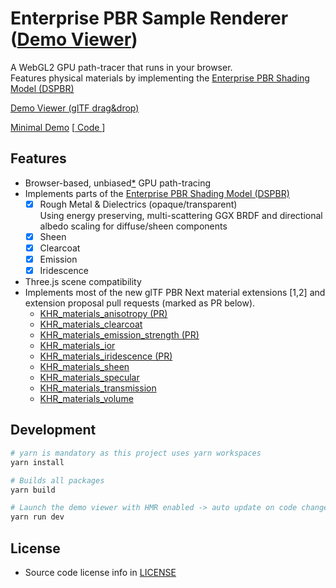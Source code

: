 # Enterprise PBR Sample Renderer ([Demo Viewer](https://dassaultsystemes-technology.github.io/dspbr-pt/demo/dev))
<!-- |  [Validation Report](https://dassaultsystemes-technology.github.io/dspbr-pt/report/)) -->

A WebGL2 GPU path-tracer that runs in your browser.<br>
Features physical materials by implementing the [Enterprise PBR Shading Model (DSPBR)](https://github.com/DassaultSystemes-Technology/EnterprisePBRShadingModel)

[Demo Viewer (glTF drag&drop)](https://dassaultsystemes-technology.github.io/dspbr-pt/demo/dist)

[Minimal Demo](https://dassaultsystemes-technology.github.io/dspbr-pt/demo/dist/simple.html) [[ Code ](https://dassaultsystemes-technology.github.io/dspbr-pt/demo/simple.js)]


## Features
* Browser-based, unbiased[*](#Notes) GPU path-tracing
* Implements parts of the [Enterprise PBR Shading Model (DSPBR)](https://github.com/DassaultSystemes-Technology/EnterprisePBRShadingModel)
  * [x] Rough Metal & Dielectrics (opaque/transparent)<br>
  Using energy preserving, multi-scattering GGX BRDF and directional albedo scaling for diffuse/sheen components
  * [x] Sheen
  * [x] Clearcoat
  * [x] Emission
  * [x] Iridescence
* Three.js scene compatibility
* Implements most of the new glTF PBR Next material extensions [1,2] and extension proposal pull requests (marked as PR below).
  * [KHR_materials_anisotropy (PR)](https://github.com/KhronosGroup/glTF/pull/2027)
  * [KHR_materials_clearcoat](https://github.com/KhronosGroup/glTF/blob/master/extensions/2.0/Khronos/KHR_materials_clearcoat/README.md)
  * [KHR_materials_emission_strength (PR)](https://github.com/KhronosGroup/glTF/pull/1994)
  * [KHR_materials_ior](https://github.com/KhronosGroup/glTF/tree/master/extensions/2.0/Khronos/KHR_materials_ior)
  * [KHR_materials_iridescence (PR)](https://github.com/KhronosGroup/glTF/pull/2027)
  * [KHR_materials_sheen](https://github.com/KhronosGroup/glTF/blob/master/extensions/2.0/Khronos/KHR_materials_sheen/README.md)
  * [KHR_materials_specular](https://github.com/KhronosGroup/glTF/tree/master/extensions/2.0/Khronos/KHR_materials_specular)
  <!-- * [KHR_materials_translucency PR](https://github.com/KhronosGroup/glTF/pull/1825) -->
  * [KHR_materials_transmission](https://github.com/KhronosGroup/glTF/blob/master/extensions/2.0/Khronos/KHR_materials_transmission/README.md)
  * [KHR_materials_volume](https://github.com/KhronosGroup/glTF/tree/master/extensions/2.0/Khronos/KHR_materials_volume)

<!-- * [Validated](https://dassaultsystemes-technology.github.io/dspbr-pt/report/) against the official Dassault Systèmes Stellar renderer for the available set of validation scenes. Currently, this only covers a subset of the material features. Please see below for more info on the [validation suite](#Validation). -->

## Development

```bash
# yarn is mandatory as this project uses yarn workspaces
yarn install

# Builds all packages
yarn build

# Launch the demo viewer with HMR enabled -> auto update on code change during development
yarn run dev
```


<!--
## Validation
The Enterprise PBR Specification repository provides a [*Validation Suite*](https://github.com/DassaultSystemes-Technology/EnterprisePBRShadingModel/tree/master/validation). The suite is a collection of lightweight test scenes accompanied by HDR reference renderings (generated by the Dassault Systèmes Stellar renderer). It further provides scripts to compare the output of a custom render engine to the provided grund-truth images. The suite generates an overview of the comparison result as HTML report.
The report for the current state of dspbr-pt can be found [here](https://dassaultsystemes-technology.github.io/dspbr-pt/report/)

```bash
# Clones the Enterprise PBR repo to the current working dir, runs the validation renderings and generates a report at ./validation/report/index.html
npm run validation
```
--->
<!--
## CLI Renderer

Command-line rendering is available via headless electron

```bash
# Builds the cli renderer to ./dist
npm run build-cli

# Renders an image via command-line
npm run render -- -- <scene_path> --ibl <hdr_path> --res <width> <height> --samples <num_samples>
```
```bash
# Example
# Writes output image to ./output.png
npm run render -- -- "./assets/scene.gltf" --ibl "./assets/ibl.hdr" -r 512 512 -s 32
``` -->



## License
* Source code license info in [LICENSE](LICENSE)

[1]: https://www.khronos.org/news/press/khronos-releases-wave-of-new-gltf-pbr-3d-material-capabilities
[2]: https://www.khronos.org/news/press/new-gltf-extensions-raise-the-bar-on-3d-asset-visual-realism
